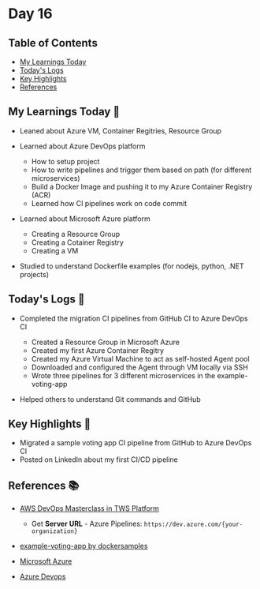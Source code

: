 # Day 16


## Table of Contents

- [My Learnings Today](#my-learnings-today-)
- [Today's Logs](#todays-logs-)
- [Key Highlights](#key-highlights-)
- [References](#references-)



## My Learnings Today 🎯

- Leaned about Azure VM, Container Regitries, Resource Group

- Learned about Azure DevOps platform
  - How to setup project
  - How to write pipelines and trigger them based on path (for different microservices)
  - Build a Docker Image and pushing it to my Azure Container Registry (ACR)
  - Learned how CI pipelines work on code commit

- Learned about Microsoft Azure platform
  - Creating a Resource Group
  - Creating a Cotainer Registry
  - Creating a VM

- Studied to understand Dockerfile examples (for nodejs, python, .NET projects)



## Today's Logs 📅

- Completed the migration CI pipelines from GitHub CI to Azure DevOps CI
  - Created a Resource Group in Microsoft Azure
  - Created my first Azure Container Regitry
  - Created my Azure Virtual Machine to act as self-hosted Agent pool
  - Downloaded and configured the Agent through VM locally via SSH
  - Wrote three pipelines for 3 different microservices in the example-voting-app

- Helped others to understand Git commands and GitHub



## Key Highlights 🌟

- Migrated a sample voting app CI pipeline from GitHub to Azure DevOps CI
- Posted on LinkedIn about my first CI/CD pipeline



## References 📚

- [AWS DevOps Masterclass in TWS Platform](https://learn.microsoft.com/en-us/azure/devops/pipelines/agents/linux-agent?view=azure-devops)
  - Get **Server URL** - Azure Pipelines: `https://dev.azure.com/{your-organization}`

- [example-voting-app by dockersamples](https://github.com/dockersamples/example-voting-app)
- [Microsoft Azure](https://portal.azure.com/#home)
- [Azure Devops](https://aex.dev.azure.com)

